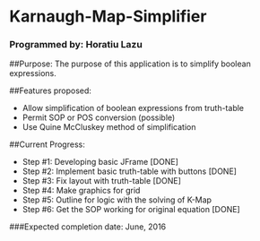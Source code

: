 # Karnaugh-Map-Simplifier
### Programmed by: Horatiu Lazu

##Purpose:
The purpose of this application is to simplify boolean expressions.

##Features proposed:
* Allow simplification of boolean expressions from truth-table
* Permit SOP or POS conversion (possible)
* Use Quine McCluskey method of simplification


##Current Progress:
* Step #1: Developing basic JFrame [DONE]
* Step #2: Implement basic truth-table with buttons [DONE]
* Step #3: Fix layout with truth-table [DONE]
* Step #4: Make graphics for grid
* Step #5: Outline for logic with the solving of K-Map
* Step #6: Get the SOP working for original equation [DONE]

###Expected completion date: June, 2016

